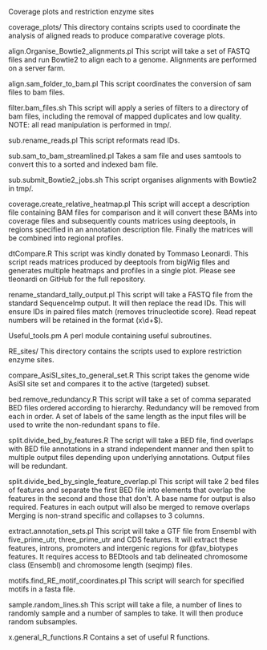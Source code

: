 Coverage plots and restriction enzyme sites

coverage_plots/
This directory contains scripts used to coordinate the analysis of aligned
reads to produce comparative coverage plots.

align.Organise_Bowtie2_alignments.pl 
This script will take a set of FASTQ files and run Bowtie2 to align each to a
genome. Alignments are performed on a server farm.

align.sam_folder_to_bam.pl
This script coordinates the conversion of sam files to bam files.

filter.bam_files.sh
This script will apply a series of filters to a directory of bam files,
including the removal of mapped duplicates and low quality.  NOTE: all read
manipulation is performed in tmp/.

sub.rename_reads.pl
This script reformats read IDs.

sub.sam_to_bam_streamlined.pl
Takes a sam file and uses samtools to convert this to a sorted and indexed bam
file.

sub.submit_Bowtie2_jobs.sh
This script organises alignments with Bowtie2 in tmp/.

coverage.create_relative_heatmap.pl
This script will accept a description file containing BAM files for comparison
and it will convert these BAMs into coverage files and subsequently counts
matrices using deeptools, in regions specified in an annotation description
file. Finally the matrices will be combined into regional profiles.

dtCompare.R
This script was kindly donated by Tommaso Leonardi. This script reads matrices
produced by deeptools from bigWig files and generates multiple heatmaps and
profiles in a single plot. Please see tleonardi on GitHub for the full
repository.

rename_standard_tally_output.pl
This script will take a FASTQ file from the standard SequenceImp output. It
will then replace the read IDs.  This will ensure IDs in paired files match
(removes trinucleotide score). Read repeat numbers will be retained in the
format (x\d+$).

Useful_tools.pm
A perl module containing useful subroutines.



RE_sites/
This directory contains the scripts used to explore restriction enzyme sites.

compare_AsiSI_sites_to_general_set.R
This script takes the genome wide AsiSI site set and compares it to the
active (targeted) subset.

bed.remove_redundancy.R
This script will take a set of comma separated BED files ordered according to
hierarchy.  Redundancy will be removed from each in order. A set of labels of
the same length as the input files will be used to write the non-redundant
spans to file. 

split.divide_bed_by_features.R
The script will take a BED file, find overlaps with BED file annotations in a
strand independent manner and then split to multiple output files depending
upon underlying annotations. Output files will be redundant.

split.divide_bed_by_single_feature_overlap.pl
This script will take 2 bed files of features and separate the first BED file
into elements that overlap the features in the second and those that don't. A
base name for output is also required. Features in each output will also be
merged to remove overlaps Merging is non-strand specific and collapses to 3
columns.

extract.annotation_sets.pl
This script will take a GTF file from Ensembl with five_prime_utr,
three_prime_utr and CDS features.  It will extract these features, introns,
promoters and intergenic regions for @fav_biotypes features.  It requires
access to BEDtools and tab delineated chromosome class (Ensembl) and chromosome
length (seqimp) files.

motifs.find_RE_motif_coordinates.pl
This script will search for specified motifs in a fasta file.

sample.random_lines.sh
This script will take a file, a number of lines to randomly sample and a
number of samples to take. It will then produce random subsamples.

x.general_R_functions.R
Contains a set of useful R functions.



